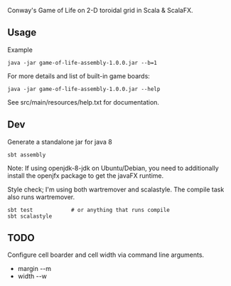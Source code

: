 Conway's Game of Life on 2-D toroidal grid in Scala & ScalaFX.


Usage
-----

Example

    java -jar game-of-life-assembly-1.0.0.jar --b=1

For more details and list of built-in game boards:

    java -jar game-of-life-assembly-1.0.0.jar --help

See src/main/resources/help.txt for documentation.


Dev
---

Generate a standalone jar for java 8

    sbt assembly

Note:  If using openjdk-8-jdk on Ubuntu/Debian, you need to additionally
install the openjfx package to get the javaFX runtime.

Style check; I'm using both wartremover and scalastyle.  The compile task also runs wartremover.

    sbt test            # or anything that runs compile
    sbt scalastyle


TODO
----

Configure cell boarder and cell width via command line arguments.
- margin --m
- width  --w
